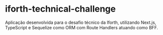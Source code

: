 # iforth-technical-challenge
Aplicação desenvolvida para o desafio técnico da Iforth, utilizando Next.js, TypeScript e Sequelize como ORM com Route Handlers atuando como BFF.
